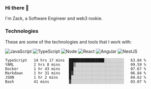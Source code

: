 ### Hi there 👋
I'm Zack, a Software Engineer and web3 rookie.

### Technologies
These are some of the technologies and tools that I work with:

![JavaScript](https://img.shields.io/badge/JavaScript-323330.svg?logo=javascript&logoColor=F7DF1E) 
![TypeScript](https://img.shields.io/badge/TypeScript-007ACC.svg?logo=typescript&logoColor=white) 
![Node](https://img.shields.io/badge/Node.js-43853D.svg?logo=node.js&logoColor=white)
![React](https://img.shields.io/badge/React-20232a.svg?logo=react&logoColor=61DAFB) 
![Angular](https://img.shields.io/badge/Angular-E23237.svg?logo=angularjs&logoColor=white)
![NestJS](https://img.shields.io/badge/NestJS-E0234E?logo=nestjs&logoColor=white)

<!--START_SECTION:waka-->

```text
TypeScript   14 hrs 17 mins  ████████████████░░░░░░░░░   63.84 %
YAML         2 hrs 8 mins    ██▒░░░░░░░░░░░░░░░░░░░░░░   09.59 %
Docker       1 hr 43 mins    ██░░░░░░░░░░░░░░░░░░░░░░░   07.67 %
Markdown     1 hr 31 mins    █▓░░░░░░░░░░░░░░░░░░░░░░░   06.84 %
JSON         1 hr 2 mins     █░░░░░░░░░░░░░░░░░░░░░░░░   04.62 %
Bash         41 mins         ▓░░░░░░░░░░░░░░░░░░░░░░░░   03.07 %
```

<!--END_SECTION:waka-->
